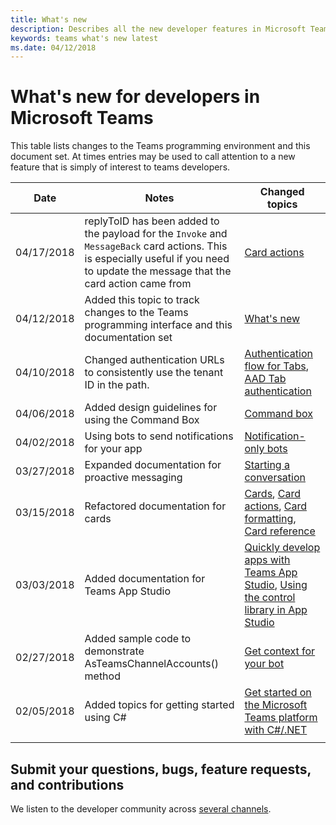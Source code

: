 ```yaml
---
title: What's new
description: Describes all the new developer features in Microsoft Teams
keywords: teams what's new latest
ms.date: 04/12/2018
---
```

# What's new for developers in Microsoft Teams

This table lists changes to the Teams programming environment and this document set. At times entries may be used to call attention to a new feature that is simply of interest to teams developers.

| **Date** | **Notes** | **Changed topics** |
| - | - | - |
| 04/17/2018 | replyToID has been added to the payload for the `Invoke` and `MessageBack` card actions. This is especially useful if you need to update the message that the card action came from| [Card actions](~/concepts/cards/cards-actions)|
| 04/12/2018 | Added this topic to track changes to the Teams programming interface and this documentation set | [What's new](~/whats-new)|
| 04/10/2018 | Changed authentication URLs to consistently use the tenant ID in the path. | [Authentication flow for Tabs](~/concepts/authentication/auth-flow-tab), [AAD Tab authentication](~/concepts/authentication/auth-tab-AAD)|
| 04/06/2018 | Added design guidelines for using the Command Box |[Command box](~/resources/design/framework/command-box)|
| 04/02/2018 |Using bots to send notifications for your app |[Notification-only bots](~/concepts/bots/bots-notification-only)|
| 03/27/2018 | Expanded documentation for proactive messaging |[Starting a conversation](./concepts/bots/bot-conversations/bots-conv-proactive)|
|03/15/2018 | Refactored documentation for cards |[Cards](~/concepts/cards/cards), [Card actions](~/concepts/cards/cards-actions), [Card formatting](~/concepts/cards/cards-format), [Card reference](~/concepts/cards/cards-reference)|
|03/03/2018 | Added documentation for Teams App Studio |[Quickly develop apps with Teams App Studio](~/get-started/get-started-app-studio), [Using the control library in App Studio](~/get-started/app-studio-component-library)|
|02/27/2018 | Added sample code to demonstrate AsTeamsChannelAccounts() method |[Get context for your bot](~/concepts/bots/bots-context)|
|02/05/2018 | Added topics for getting started using C# |[Get started on the Microsoft Teams platform with C#/.NET](./get-started/get-started-dotnet)|
||||

## Submit your questions, bugs, feature requests, and contributions

We listen to the developer community across [several channels](~/feedback).